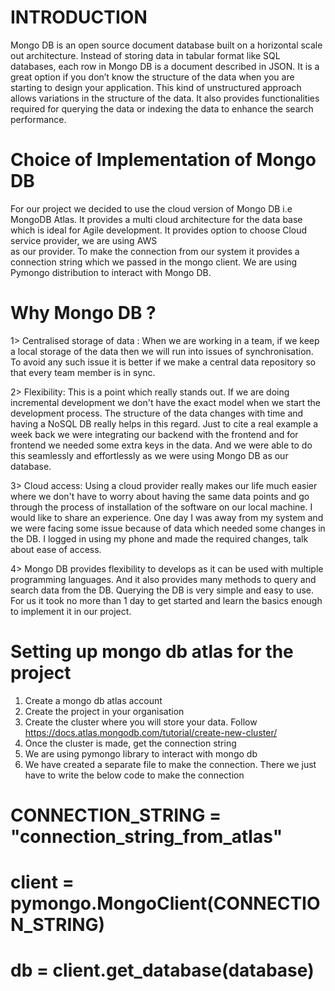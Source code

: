 # INTRODUCTION  

Mongo DB is an open source document database built on a horizontal scale out architecture. Instead of storing data in tabular format like SQL databases, each row in Mongo DB is a document described in JSON. It is a great option if you don’t know the structure of the data when you are starting to design your application. This kind of unstructured approach allows variations in the structure of the data. It also provides functionalities required for querying the data or indexing the data to enhance the search performance.  

# Choice of Implementation of Mongo DB  

For our project we decided to use the cloud version of Mongo DB i.e MongoDB Atlas. It provides a multi cloud architecture for the data base which is ideal for Agile development. It provides option to choose Cloud service provider, we are using AWS  
as our provider. To make the connection from our system it provides a connection string which we passed in the mongo client. We are using Pymongo distribution to interact with Mongo DB.  

# Why Mongo DB ?

1> Centralised storage of data : When we are working in a team, if we keep a local storage of the data then we will run into issues of synchronisation. To avoid any such issue it is better if we make a central data repository so that every team member is in sync.  

2> Flexibility: This is a point which really stands out. If we are doing incremental development we don't have the exact model when we start the development process. The structure of the data changes with time and having a NoSQL DB really helps in this regard. Just to cite a real example a week back we were integrating our backend with the frontend and for frontend we needed some extra keys in the data. And we were able to do this seamlessly and effortlessly as we were using Mongo DB as our database.  

3> Cloud access: Using a cloud provider really makes our life much easier where we don't have to worry about having the same data points and go through the process of installation of the software on our local machine. I would like to share an experience. One day I was away from my system and we were facing some issue because of data which needed some changes in the DB. I logged in using my phone and made the required changes, talk about ease of access.  

4> Mongo DB provides flexibility to develops as it can be used with multiple programming languages. And it also provides many methods to query and search data from the DB. Querying the DB is very simple and easy to use. For us it took no more than 1 day to get started and learn the basics enough to implement it in our project.



# Setting up mongo db atlas for the project  
1) Create a mongo db atlas account  
2) Create the project in your organisation  
3) Create the cluster where you will store your data. 
   Follow https://docs.atlas.mongodb.com/tutorial/create-new-cluster/  
4) Once the cluster is made, get the connection string  
5) We are using pymongo library to interact with mongo db  
6) We have created a separate file to make the connection. 
   There we just have to write the below code to make the connection  
 # CONNECTION_STRING = "connection_string_from_atlas"    
 # client = pymongo.MongoClient(CONNECTION_STRING)  
 # db = client.get_database(database)

